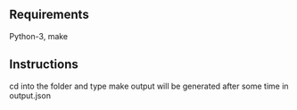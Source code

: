  Requirements
--------------
Python-3, make

 Instructions
--------------
cd into the folder and type make
output will be generated after some time in output.json